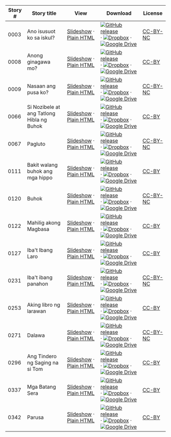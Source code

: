 Story # | Story title | View | Download | License
-------- | -----------  |:-------:| ---------------- | -------
0003 | Ano isusuot ko sa iskul? | <a href="https://global-asp.github.io/stories/tl/0003_ano-isusuot-ko-sa-iskul_slides.html" target="_blank">Slideshow</a> · [Plain HTML](https://global-asp.github.io/stories/tl/0003_ano-isusuot-ko-sa-iskul.html) | [![GitHub release](https://cloud.githubusercontent.com/assets/9295750/9483128/0e089e5e-4b51-11e5-98ca-6da5cef156a7.png "GitHub release")]() · [![Dropbox](https://cloud.githubusercontent.com/assets/9295750/10150606/3f5ae2dc-65f5-11e5-8f63-841c51cc1cde.png "Dropbox")](https://www.dropbox.com/s/lp20ixu472hga6o/tl.zip) · [![Google Drive](https://cloud.githubusercontent.com/assets/9295750/9473522/1d6fdde4-4b10-11e5-98f5-aa6c6b04a08e.png "Google Drive")](https://drive.google.com/open?id=0B59ZADK9EsbsQ2ZUX082QnFEc1U) | [CC-BY-NC](http://creativecommons.org/licenses/by-nc/3.0/)
0008 | Anong ginagawa mo? | <a href="https://global-asp.github.io/stories/tl/0008_anong-ginagawa-mo_slides.html" target="_blank">Slideshow</a> · [Plain HTML](https://global-asp.github.io/stories/tl/0008_anong-ginagawa-mo.html) | [![GitHub release](https://cloud.githubusercontent.com/assets/9295750/9483128/0e089e5e-4b51-11e5-98ca-6da5cef156a7.png "GitHub release")]() · [![Dropbox](https://cloud.githubusercontent.com/assets/9295750/10150606/3f5ae2dc-65f5-11e5-8f63-841c51cc1cde.png "Dropbox")](https://www.dropbox.com/s/lp20ixu472hga6o/tl.zip) · [![Google Drive](https://cloud.githubusercontent.com/assets/9295750/9473522/1d6fdde4-4b10-11e5-98f5-aa6c6b04a08e.png "Google Drive")](https://drive.google.com/open?id=0B59ZADK9EsbsQ2ZUX082QnFEc1U) | [CC-BY](https://creativecommons.org/licenses/by/3.0/)
0009 | Nasaan ang pusa ko? | <a href="https://global-asp.github.io/stories/tl/0009_nasaan-ang-pusa-ko_slides.html" target="_blank">Slideshow</a> · [Plain HTML](https://global-asp.github.io/stories/tl/0009_nasaan-ang-pusa-ko.html) | [![GitHub release](https://cloud.githubusercontent.com/assets/9295750/9483128/0e089e5e-4b51-11e5-98ca-6da5cef156a7.png "GitHub release")]() · [![Dropbox](https://cloud.githubusercontent.com/assets/9295750/10150606/3f5ae2dc-65f5-11e5-8f63-841c51cc1cde.png "Dropbox")](https://www.dropbox.com/s/lp20ixu472hga6o/tl.zip) · [![Google Drive](https://cloud.githubusercontent.com/assets/9295750/9473522/1d6fdde4-4b10-11e5-98f5-aa6c6b04a08e.png "Google Drive")](https://drive.google.com/open?id=0B59ZADK9EsbsQ2ZUX082QnFEc1U) | [CC-BY-NC](http://creativecommons.org/licenses/by-nc/3.0/)
0066 | Si Nozibele at ang Tatlong Hibla ng Buhok | <a href="https://global-asp.github.io/stories/tl/0066_si-nozibele-at-ang-tatlong-hibla-ng-buhok_slides.html" target="_blank">Slideshow</a> · [Plain HTML](https://global-asp.github.io/stories/tl/0066_si-nozibele-at-ang-tatlong-hibla-ng-buhok.html) | [![GitHub release](https://cloud.githubusercontent.com/assets/9295750/9483128/0e089e5e-4b51-11e5-98ca-6da5cef156a7.png "GitHub release")]() · [![Dropbox](https://cloud.githubusercontent.com/assets/9295750/10150606/3f5ae2dc-65f5-11e5-8f63-841c51cc1cde.png "Dropbox")](https://www.dropbox.com/s/lp20ixu472hga6o/tl.zip) · [![Google Drive](https://cloud.githubusercontent.com/assets/9295750/9473522/1d6fdde4-4b10-11e5-98f5-aa6c6b04a08e.png "Google Drive")](https://drive.google.com/open?id=0B59ZADK9EsbsQ2ZUX082QnFEc1U) | [CC-BY](https://creativecommons.org/licenses/by/3.0/)
0067 | Pagluto | <a href="https://global-asp.github.io/stories/tl/0067_pagluto_slides.html" target="_blank">Slideshow</a> · [Plain HTML](https://global-asp.github.io/stories/tl/0067_pagluto.html) | [![GitHub release](https://cloud.githubusercontent.com/assets/9295750/9483128/0e089e5e-4b51-11e5-98ca-6da5cef156a7.png "GitHub release")]() · [![Dropbox](https://cloud.githubusercontent.com/assets/9295750/10150606/3f5ae2dc-65f5-11e5-8f63-841c51cc1cde.png "Dropbox")](https://www.dropbox.com/s/lp20ixu472hga6o/tl.zip) · [![Google Drive](https://cloud.githubusercontent.com/assets/9295750/9473522/1d6fdde4-4b10-11e5-98f5-aa6c6b04a08e.png "Google Drive")](https://drive.google.com/open?id=0B59ZADK9EsbsQ2ZUX082QnFEc1U) | [CC-BY-NC](http://creativecommons.org/licenses/by-nc/3.0/)
0111 | Bakit walang buhok ang mga hippo | <a href="https://global-asp.github.io/stories/tl/0111_bakit-walang-buhok-ang-mga-hippo_slides.html" target="_blank">Slideshow</a> · [Plain HTML](https://global-asp.github.io/stories/tl/0111_bakit-walang-buhok-ang-mga-hippo.html) | [![GitHub release](https://cloud.githubusercontent.com/assets/9295750/9483128/0e089e5e-4b51-11e5-98ca-6da5cef156a7.png "GitHub release")]() · [![Dropbox](https://cloud.githubusercontent.com/assets/9295750/10150606/3f5ae2dc-65f5-11e5-8f63-841c51cc1cde.png "Dropbox")](https://www.dropbox.com/s/lp20ixu472hga6o/tl.zip) · [![Google Drive](https://cloud.githubusercontent.com/assets/9295750/9473522/1d6fdde4-4b10-11e5-98f5-aa6c6b04a08e.png "Google Drive")](https://drive.google.com/open?id=0B59ZADK9EsbsQ2ZUX082QnFEc1U) | [CC-BY](https://creativecommons.org/licenses/by/3.0/)
0120 | Buhok | <a href="https://global-asp.github.io/stories/tl/0120_buhok_slides.html" target="_blank">Slideshow</a> · [Plain HTML](https://global-asp.github.io/stories/tl/0120_buhok.html) | [![GitHub release](https://cloud.githubusercontent.com/assets/9295750/9483128/0e089e5e-4b51-11e5-98ca-6da5cef156a7.png "GitHub release")]() · [![Dropbox](https://cloud.githubusercontent.com/assets/9295750/10150606/3f5ae2dc-65f5-11e5-8f63-841c51cc1cde.png "Dropbox")](https://www.dropbox.com/s/lp20ixu472hga6o/tl.zip) · [![Google Drive](https://cloud.githubusercontent.com/assets/9295750/9473522/1d6fdde4-4b10-11e5-98f5-aa6c6b04a08e.png "Google Drive")](https://drive.google.com/open?id=0B59ZADK9EsbsQ2ZUX082QnFEc1U) | [CC-BY-NC](http://creativecommons.org/licenses/by-nc/3.0/)
0122 | Mahilig akong Magbasa | <a href="https://global-asp.github.io/stories/tl/0122_mahilig-akong-magbasa_slides.html" target="_blank">Slideshow</a> · [Plain HTML](https://global-asp.github.io/stories/tl/0122_mahilig-akong-magbasa.html) | [![GitHub release](https://cloud.githubusercontent.com/assets/9295750/9483128/0e089e5e-4b51-11e5-98ca-6da5cef156a7.png "GitHub release")]() · [![Dropbox](https://cloud.githubusercontent.com/assets/9295750/10150606/3f5ae2dc-65f5-11e5-8f63-841c51cc1cde.png "Dropbox")](https://www.dropbox.com/s/lp20ixu472hga6o/tl.zip) · [![Google Drive](https://cloud.githubusercontent.com/assets/9295750/9473522/1d6fdde4-4b10-11e5-98f5-aa6c6b04a08e.png "Google Drive")](https://drive.google.com/open?id=0B59ZADK9EsbsQ2ZUX082QnFEc1U) | [CC-BY](https://creativecommons.org/licenses/by/3.0/)
0127 | Iba't Ibang Laro | <a href="https://global-asp.github.io/stories/tl/0127_ibat-ibang-laro_slides.html" target="_blank">Slideshow</a> · [Plain HTML](https://global-asp.github.io/stories/tl/0127_ibat-ibang-laro.html) | [![GitHub release](https://cloud.githubusercontent.com/assets/9295750/9483128/0e089e5e-4b51-11e5-98ca-6da5cef156a7.png "GitHub release")]() · [![Dropbox](https://cloud.githubusercontent.com/assets/9295750/10150606/3f5ae2dc-65f5-11e5-8f63-841c51cc1cde.png "Dropbox")](https://www.dropbox.com/s/lp20ixu472hga6o/tl.zip) · [![Google Drive](https://cloud.githubusercontent.com/assets/9295750/9473522/1d6fdde4-4b10-11e5-98f5-aa6c6b04a08e.png "Google Drive")](https://drive.google.com/open?id=0B59ZADK9EsbsQ2ZUX082QnFEc1U) | [CC-BY](https://creativecommons.org/licenses/by/3.0/)
0231 | Iba't ibang panahon | <a href="https://global-asp.github.io/stories/tl/0231_ibat-ibang-panahon_slides.html" target="_blank">Slideshow</a> · [Plain HTML](https://global-asp.github.io/stories/tl/0231_ibat-ibang-panahon.html) | [![GitHub release](https://cloud.githubusercontent.com/assets/9295750/9483128/0e089e5e-4b51-11e5-98ca-6da5cef156a7.png "GitHub release")]() · [![Dropbox](https://cloud.githubusercontent.com/assets/9295750/10150606/3f5ae2dc-65f5-11e5-8f63-841c51cc1cde.png "Dropbox")](https://www.dropbox.com/s/lp20ixu472hga6o/tl.zip) · [![Google Drive](https://cloud.githubusercontent.com/assets/9295750/9473522/1d6fdde4-4b10-11e5-98f5-aa6c6b04a08e.png "Google Drive")](https://drive.google.com/open?id=0B59ZADK9EsbsQ2ZUX082QnFEc1U) | [CC-BY-NC](http://creativecommons.org/licenses/by-nc/3.0/)
0253 | Aking libro ng larawan | <a href="https://global-asp.github.io/stories/tl/0253_aking-libro-ng-larawan_slides.html" target="_blank">Slideshow</a> · [Plain HTML](https://global-asp.github.io/stories/tl/0253_aking-libro-ng-larawan.html) | [![GitHub release](https://cloud.githubusercontent.com/assets/9295750/9483128/0e089e5e-4b51-11e5-98ca-6da5cef156a7.png "GitHub release")]() · [![Dropbox](https://cloud.githubusercontent.com/assets/9295750/10150606/3f5ae2dc-65f5-11e5-8f63-841c51cc1cde.png "Dropbox")](https://www.dropbox.com/s/lp20ixu472hga6o/tl.zip) · [![Google Drive](https://cloud.githubusercontent.com/assets/9295750/9473522/1d6fdde4-4b10-11e5-98f5-aa6c6b04a08e.png "Google Drive")](https://drive.google.com/open?id=0B59ZADK9EsbsQ2ZUX082QnFEc1U) | [CC-BY](https://creativecommons.org/licenses/by/3.0/)
0271 | Dalawa | <a href="https://global-asp.github.io/stories/tl/0271_dalawa_slides.html" target="_blank">Slideshow</a> · [Plain HTML](https://global-asp.github.io/stories/tl/0271_dalawa.html) | [![GitHub release](https://cloud.githubusercontent.com/assets/9295750/9483128/0e089e5e-4b51-11e5-98ca-6da5cef156a7.png "GitHub release")]() · [![Dropbox](https://cloud.githubusercontent.com/assets/9295750/10150606/3f5ae2dc-65f5-11e5-8f63-841c51cc1cde.png "Dropbox")](https://www.dropbox.com/s/lp20ixu472hga6o/tl.zip) · [![Google Drive](https://cloud.githubusercontent.com/assets/9295750/9473522/1d6fdde4-4b10-11e5-98f5-aa6c6b04a08e.png "Google Drive")](https://drive.google.com/open?id=0B59ZADK9EsbsQ2ZUX082QnFEc1U) | [CC-BY-NC](http://creativecommons.org/licenses/by-nc/3.0/)
0296 | Ang Tindero ng Saging na si Tom  | <a href="https://global-asp.github.io/stories/tl/0296_ang-tindero-ng-saging-na-si-tom-_slides.html" target="_blank">Slideshow</a> · [Plain HTML](https://global-asp.github.io/stories/tl/0296_ang-tindero-ng-saging-na-si-tom-.html) | [![GitHub release](https://cloud.githubusercontent.com/assets/9295750/9483128/0e089e5e-4b51-11e5-98ca-6da5cef156a7.png "GitHub release")]() · [![Dropbox](https://cloud.githubusercontent.com/assets/9295750/10150606/3f5ae2dc-65f5-11e5-8f63-841c51cc1cde.png "Dropbox")](https://www.dropbox.com/s/lp20ixu472hga6o/tl.zip) · [![Google Drive](https://cloud.githubusercontent.com/assets/9295750/9473522/1d6fdde4-4b10-11e5-98f5-aa6c6b04a08e.png "Google Drive")](https://drive.google.com/open?id=0B59ZADK9EsbsQ2ZUX082QnFEc1U) | [CC-BY](https://creativecommons.org/licenses/by/3.0/)
0337 | Mga Batang Sera | <a href="https://global-asp.github.io/stories/tl/0337_mga-batang-sera_slides.html" target="_blank">Slideshow</a> · [Plain HTML](https://global-asp.github.io/stories/tl/0337_mga-batang-sera.html) | [![GitHub release](https://cloud.githubusercontent.com/assets/9295750/9483128/0e089e5e-4b51-11e5-98ca-6da5cef156a7.png "GitHub release")]() · [![Dropbox](https://cloud.githubusercontent.com/assets/9295750/10150606/3f5ae2dc-65f5-11e5-8f63-841c51cc1cde.png "Dropbox")](https://www.dropbox.com/s/lp20ixu472hga6o/tl.zip) · [![Google Drive](https://cloud.githubusercontent.com/assets/9295750/9473522/1d6fdde4-4b10-11e5-98f5-aa6c6b04a08e.png "Google Drive")](https://drive.google.com/open?id=0B59ZADK9EsbsQ2ZUX082QnFEc1U) | [CC-BY](https://creativecommons.org/licenses/by/3.0/)
0342 | Parusa | <a href="https://global-asp.github.io/stories/tl/0342_parusa_slides.html" target="_blank">Slideshow</a> · [Plain HTML](https://global-asp.github.io/stories/tl/0342_parusa.html) | [![GitHub release](https://cloud.githubusercontent.com/assets/9295750/9483128/0e089e5e-4b51-11e5-98ca-6da5cef156a7.png "GitHub release")]() · [![Dropbox](https://cloud.githubusercontent.com/assets/9295750/10150606/3f5ae2dc-65f5-11e5-8f63-841c51cc1cde.png "Dropbox")](https://www.dropbox.com/s/lp20ixu472hga6o/tl.zip) · [![Google Drive](https://cloud.githubusercontent.com/assets/9295750/9473522/1d6fdde4-4b10-11e5-98f5-aa6c6b04a08e.png "Google Drive")](https://drive.google.com/open?id=0B59ZADK9EsbsQ2ZUX082QnFEc1U) | [CC-BY](https://creativecommons.org/licenses/by/3.0/)
